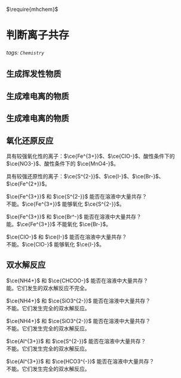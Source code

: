 $\require{mhchem}$

# 判断离子共存

###### tags: `Chemistry`

## 生成挥发性物质

## 生成难电离的物质

## 生成难电离的物质

## 氧化还原反应

具有较强氧化性的离子：$\ce{Fe^{3+}}$、$\ce{ClO-}$、酸性条件下的 $\ce{NO3-}$、酸性条件下的 $\ce{MnO4-}$。

具有较强还原性的离子：$\ce{S^{2-}}$、$\ce{I-}$、$\ce{Br-}$、$\ce{Fe^{2+}}$。

$\ce{Fe^{3+}}$ 和 $\ce{S^{2-}}$ 能否在溶液中大量共存？  
不能。$\ce{Fe^{3+}}$ 能够氧化 $\ce{S^{2-}}$。

$\ce{Fe^{3+}}$ 和 $\ce{Br^-}$ 能否在溶液中大量共存？  
能。$\ce{Fe^{3+}}$ 不能氧化 $\ce{Br-}$。

$\ce{ClO-}$ 和 $\ce{I-}$ 能否在溶液中大量共存？  
不能。$\ce{ClO-}$ 能够氧化 $\ce{I-}$。

## 双水解反应

$\ce{NH4+}$ 和 $\ce{CHCOO-}$ 能否在溶液中大量共存？  
能。它们发生的双水解反应不完全。

$\ce{NH4+}$ 和 $\ce{SiO3^{2-}}$ 能否在溶液中大量共存？  
不能。它们发生完全的双水解反应。

$\ce{NH4+}$ 和 $\ce{SiO3^{2-}}$ 能否在溶液中大量共存？  
不能。它们发生完全的双水解反应。

$\ce{Al^{3+}}$ 和 $\ce{S^{2-}}$ 能否在溶液中大量共存？  
不能。它们发生完全的双水解反应。

$\ce{Al^{3+}}$ 和 $\ce{HCO3^{-}}$ 能否在溶液中大量共存？  
不能。它们发生完全的双水解反应。